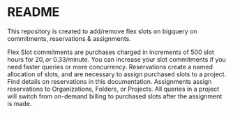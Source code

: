 # README #

This repository is created to add/remove flex slots on bigquery on commitments, reservations & assignments.

Flex Slot commitments are purchases charged in increments of 500 slot hours for $20, or ~$0.33/minute. You can increase your slot commitments if you need faster queries or more concurrency.
Reservations create a named allocation of slots, and are necessary to assign purchased slots to a project. Find details on reservations in this documentation.
Assignments assign reservations to Organizations, Folders, or Projects. All queries in a project will switch from on-demand billing to purchased slots after the assignment is made.
